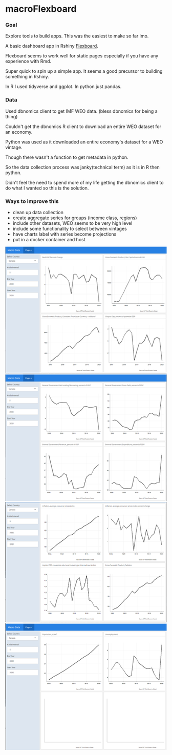 # macroFlexboard

### Goal

Explore tools to build apps. This was the easiest to make so far imo.

A basic dashboard app in Rshiny [Flexboard](https://pkgs.rstudio.com/flexdashboard/).

Flexboard seems to work well for static pages especially if you have any experience with Rmd.

Super quick to spin up a simple app. It seems a good precursor to building something in Rshiny.

In R I used tidyverse and ggplot. In python just pandas.

### Data

Used dbnomics client to get IMF WEO data. (bless dbnomics for being a thing)

Couldn't get the dbnomics R client to download an entire WEO dataset for an economy.

Python was used as it downloaded an entire economy's dataset for a WEO vintage.

Though there wasn't a function to get metadata in python.

So the data collection process was janky(technical term) as it is in R then python.

Didn't feel the need to spend more of my life getting the dbnomics client to do what I wanted so this is the solution.

### Ways to improve this

- clean up data collection
- create aggregate series for groups (income class, regions)
- include other datasets, WEO seems to be very high level
- include some functionality to select between vintages
- have charts label with series become projections
- put in a docker container and host


![png](gdpPage.png)
![png](fiscalPage.png)
![png](monetaryPage.png)
![png](laborPage.png)




